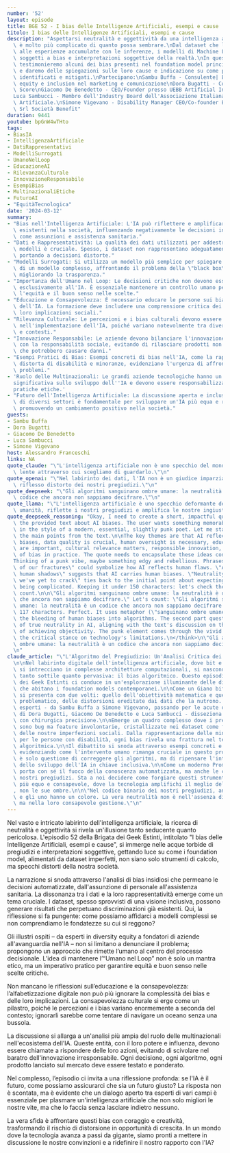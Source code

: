 ```yaml
---
number: '52'
layout: episode
title: BGE 52 - I bias delle Intelligenze Artificiali, esempi e cause
titolo: I bias delle Intelligenze Artificiali, esempi e cause
description: "Aspettarsi neutralità e oggettività da una intelligenza artificiale\
  \ è molto più complicato di quanto possa sembrare.\nDal dataset che le alimentano,\
  \ alle esperienze accumulate con le inferenze, i modelli di Machine Learning sono\
  \ soggetti a bias e interpretazioni soggettive della realtà.\nIn questa puntata\
  \ testimonieremo alcuni dei bias presenti nel foundation model principali, li analizzeremo\
  \ e daremo delle spiegazioni sulle loro cause e indicazione su come possono essere\
  \ identificati e mitigati.\nPartecipano:\nSambu Buffa - Consulente| Esperta in diversity\
  \ equity e inclusion nel marketing e comunicazione\nDora Bugatti - Co-Founder Ability\
  \ Score\nGiacomo De Benedetto - CEO/Founder presso UEBB Artificial Intelligence\n\
  Luca Sambucci - Membro dell'Industry Board dell'Associazione Italiana Intelligenza\
  \ Artificiale.\nSimone Vigevano - Disability Manager CEO/Co-founder Bello E Accessibile\
  \ Srl Società Benefit"
duration: 9441
youtube: bpGnW4wTHto
tags:
- BiasIA
- IntelligenzaArtificiale
- DatiRappresentativi
- ModelliSurrogati
- UmanoNelLoop
- EducazioneAI
- RilevanzaCulturale
- InnovazioneResponsabile
- EsempiBias
- MultinazionaliEtiche
- FuturoAI
- "EquitàTecnologica"
date: '2024-03-12'
summary:
- "Bias nell'Intelligenza Artificiale: L'IA può riflettere e amplificare i pregiudizi\
  \ esistenti nella società, influenzando negativamente le decisioni in contesti\
  \ come assunzioni e assistenza sanitaria."
- "Dati e Rappresentatività: La qualità dei dati utilizzati per addestrare i\
  \ modelli è cruciale. Spesso, i dataset non rappresentano adeguatamente le minoranze,\
  \ portando a decisioni distorte."
- "Modelli Surrogati: Si utilizza un modello più semplice per spiegare le decisioni\
  \ di un modello complesso, affrontando il problema della \"black box\" dell'IA e\
  \ migliorando la trasparenza."
- "Importanza dell'Umano nel Loop: Le decisioni critiche non devono essere delegate\
  \ esclusivamente all'IA. È essenziale mantenere un controllo umano per garantire\
  \ l'equità e il buon senso nelle scelte."
- "Educazione e Consapevolezza: È necessario educare le persone sui bias e sull'uso\
  \ dell'IA. La formazione deve includere una comprensione critica dei dati e delle\
  \ loro implicazioni sociali."
- "Rilevanza Culturale: Le percezioni e i bias culturali devono essere considerati\
  \ nell'implementazione dell'IA, poiché variano notevolmente tra diverse società\
  \ e contesti."
- "Innovazione Responsabile: Le aziende devono bilanciare l'innovazione tecnologica\
  \ con la responsabilità sociale, evitando di rilasciare prodotti non testati\
  \ che potrebbero causare danni."
- "Esempi Pratici di Bias: Esempi concreti di bias nell'IA, come la rappresentazione\
  \ distorta di disabilità e minoranze, evidenziano l'urgenza di affrontare questi\
  \ problemi."
- 'Ruolo delle Multinazionali: Le grandi aziende tecnologiche hanno un''influenza
  significativa sullo sviluppo dell''IA e devono essere responsabilizzate per garantire
  pratiche etiche.'
- "Futuro dell'Intelligenza Artificiale: La discussione aperta e inclusiva tra esperti\
  \ di diversi settori è fondamentale per sviluppare un'IA più equa e responsabile,\
  \ promuovendo un cambiamento positivo nella società."
guests:
- Sambu Buffa
- Dora Bugatti
- Giacomo De Benedetto
- Luca Sambucci
- Simone Vigevano
host: Alessandro Franceschi
links: NA
quote_claude: "\"L'intelligenza artificiale non è uno specchio del mondo, ma la\
  \ lente attraverso cui scegliamo di guardarlo.\"\n"
quote_openai: "\"Nel labirinto dei dati, l'IA non è un giudice imparziale, ma un\
  \ riflesso distorto dei nostri pregiudizi.\"\n"
quote_deepseek: "\"Gli algoritmi sanguinano ombre umane: la neutralità è un\
  \ codice che ancora non sappiamo decifrare.\"\n"
quote_llama: "\"L'intelligenza artificiale è uno specchio deformante della nostra\
  \ umanità, riflette i nostri pregiudizi e amplifica le nostre ingiustizie.\""
quote_deepseek_reasoning: "Okay, I need to create a short, impactful quote based on\
  \ the provided text about AI biases. The user wants something memorable and effective,\
  \ in the style of a modern, essential, slightly punk poet. Let me start by reviewing\
  \ the main points from the text.\n\nThe key themes are that AI reflects societal\
  \ biases, data quality is crucial, human oversight is necessary, education and awareness\
  \ are important, cultural relevance matters, responsible innovation, and examples\
  \ of bias in practice. The quote needs to encapsulate these ideas concisely.\n\n\
  Thinking of a punk vibe, maybe something edgy and rebellious. Phrases like \"mirrors\
  \ of our fractures\" could symbolize how AI reflects human flaws. \"Algorithms bleed\
  \ human shadows\" suggests that AI carries human biases. \"Neutrality is a code\
  \ we've yet to crack\" ties back to the initial point about expecting neutrality\
  \ being complicated. Keeping it under 150 characters: let's check the character\
  \ count.\n\n\"Gli algoritmi sanguinano ombre umane: la neutralità è un codice\
  \ che ancora non sappiamo decifrare.\" Let's count: \"Gli algoritmi sanguinano ombre\
  \ umane: la neutralità è un codice che ancora non sappiamo decifrare.\" That's\
  \ 117 characters. Perfect. It uses metaphor (\"sanguinano ombre umane\") to convey\
  \ the bleeding of human biases into algorithms. The second part questions the feasibility\
  \ of true neutrality in AI, aligning with the text's discussion on the complexity\
  \ of achieving objectivity. The punk element comes through the vivid imagery and\
  \ the critical stance on technology's limitations.\n</think>\n\"Gli algoritmi sanguinano\
  \ ombre umane: la neutralità è un codice che ancora non sappiamo decifrare.\"\
  \n"
claude_article: "\"L'Algoritmo del Pregiudizio: Un'Analisi Critica dei Bias nell'IA\"\
  \n\nNel labirinto digitale dell'intelligenza artificiale, dove bit e neuroni artificiali\
  \ si intrecciano in complesse architetture computazionali, si nasconde un'ombra\
  \ tanto sottile quanto pervasiva: il bias algoritmico. Questo episodio della Brigata\
  \ dei Geek Estinti ci conduce in un'esplorazione illuminante delle distorsioni cognitive\
  \ che abitano i foundation models contemporanei.\n\nCome un Giano bifronte, l'IA\
  \ si presenta con due volti: quello dell'obiettività matematica e quello, più\
  \ problematico, delle distorsioni ereditate dai dati che la nutrono. Il panel di\
  \ esperti - da Sambu Buffa a Simone Vigevano, passando per le acute osservazioni\
  \ di Dora Bugatti, Giacomo De Benedetto e Luca Sambucci - disseziona questa dualità\
  \ con chirurgica precisione.\n\nEmerge un quadro complesso dove i pregiudizi non\
  \ sono bug ma feature involontarie, cristallizzate nei dataset come fossili digitali\
  \ delle nostre imperfezioni sociali. Dalla rappresentazione delle minoranze all'accessibilità\
  \ per le persone con disabilità, ogni bias rivela una frattura nel tessuto dell'equità\
  \ algoritmica.\n\nIl dibattito si snoda attraverso esempi concreti e soluzioni pragmatiche,\
  \ evidenziando come l'intervento umano rimanga cruciale in questo processo. Non\
  \ è solo questione di correggere gli algoritmi, ma di ripensare l'intero paradigma\
  \ dello sviluppo dell'IA in chiave inclusiva.\n\nCome un moderno Prometeo, l'IA\
  \ porta con sé il fuoco della conoscenza automatizzata, ma anche le catene dei\
  \ nostri pregiudizi. Sta a noi decidere come forgiare questi strumenti per un futuro\
  \ più equo e consapevole, dove la tecnologia amplifichi il meglio dell'umanità\
  , non le sue ombre.\n\n\"Nel codice binario dei nostri pregiudizi, anche gli zero\
  \ e gli uno hanno un colore. La vera neutralità non è nell'assenza di bias,\
  \ ma nella loro consapevole gestione.\"\n"
---
```

Nel vasto e intricato labirinto dell'intelligenza artificiale, la ricerca di neutralità e oggettività si rivela un'illusione tanto seducente quanto pericolosa. L'episodio 52 della Brigata dei Geek Estinti, intitolato "I bias delle Intelligenze Artificiali, esempi e cause", si immerge nelle acque torbide di pregiudizi e interpretazioni soggettive, gettando luce su come i foundation model, alimentati da dataset imperfetti, non siano solo strumenti di calcolo, ma specchi distorti della nostra società. 

La narrazione si snoda attraverso l'analisi di bias insidiosi che permeano le decisioni automatizzate, dall'assunzione di personale all'assistenza sanitaria. La dissonanza tra i dati e la loro rappresentatività emerge come un tema cruciale. I dataset, spesso sprovvisti di una visione inclusiva, possono generare risultati che perpetuano discriminazioni già esistenti. Qui, la riflessione si fa pungente: come possiamo affidarci a modelli complessi se non comprendiamo le fondatezze su cui si reggono?

Gli illustri ospiti – da esperti in diversity equity a fondatori di aziende all'avanguardia nell'IA – non si limitano a denunciare il problema; propongono un approccio che rimette l’umano al centro del processo decisionale. L’idea di mantenere l’“Umano nel Loop” non è solo un mantra etico, ma un imperativo pratico per garantire equità e buon senso nelle scelte critiche. 

Non mancano le riflessioni sull’educazione e la consapevolezza: l’alfabetizzazione digitale non può più ignorare la complessità dei bias e delle loro implicazioni. La consapevolezza culturale si erge come un pilastro, poiché le percezioni e i bias variano enormemente a seconda del contesto; ignorarli sarebbe come tentare di navigare un oceano senza una bussola.

La discussione si allarga a un'analisi più ampia del ruolo delle multinazionali nell'ecosistema dell’IA. Queste entità, con il loro potere e influenza, devono essere chiamate a rispondere delle loro azioni, evitando di scivolare nel baratro dell'innovazione irresponsabile. Ogni decisione, ogni algoritmo, ogni prodotto lanciato sul mercato deve essere testato e ponderato.

Nel complesso, l’episodio ci invita a una riflessione profonda: se l'IA è il futuro, come possiamo assicurarci che sia un futuro giusto? La risposta non è scontata, ma è evidente che un dialogo aperto tra esperti di vari campi è essenziale per plasmare un'intelligenza artificiale che non solo migliori le nostre vite, ma che lo faccia senza lasciare indietro nessuno. 

La vera sfida è affrontare questi bias con coraggio e creatività, trasformando il rischio di distorsione in opportunità di crescita. In un mondo dove la tecnologia avanza a passi da gigante, siamo pronti a mettere in discussione le nostre convinzioni e a ridefinire il nostro rapporto con l'IA?
